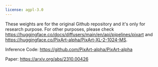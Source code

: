 ```yaml
---
license: agpl-3.0
---
```

These weights are for the original Github repository and it's only for research purpose. For other purposes, please check https://huggingface.co/docs/diffusers/main/en/api/pipelines/pixart and https://huggingface.co/PixArt-alpha/PixArt-XL-2-1024-MS. 

Inference Code: https://github.com/PixArt-alpha/PixArt-alpha

Paper: https://arxiv.org/abs/2310.00426